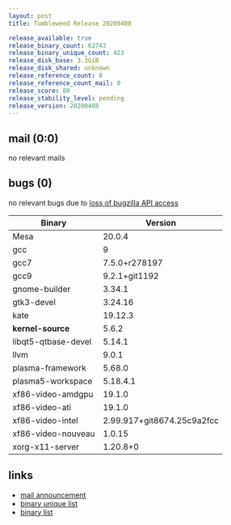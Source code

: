 ```yaml
---
layout: post
title: Tumbleweed Release 20200408

release_available: true
release_binary_count: 62743
release_binary_unique_count: 423
release_disk_base: 3.3GiB
release_disk_shared: unknown
release_reference_count: 0
release_reference_count_mail: 0
release_score: 80
release_stability_level: pending
release_version: 20200408
---
```


## mail (0:0)

no relevant mails

## bugs (0)

<!--more-->

no relevant bugs due to [loss of bugzilla API access](https://bugzilla.opensuse.org/show_bug.cgi?id=1157722)

Binary | Version
--- | ---
Mesa | 20.0.4
gcc | 9
gcc7 | 7.5.0+r278197
gcc9 | 9.2.1+git1192
gnome-builder | 3.34.1
gtk3-devel | 3.24.16
kate | 19.12.3
**kernel-source** | 5.6.2
libqt5-qtbase-devel | 5.14.1
llvm | 9.0.1
plasma-framework | 5.68.0
plasma5-workspace | 5.18.4.1
xf86-video-amdgpu | 19.1.0
xf86-video-ati | 19.1.0
xf86-video-intel | 2.99.917+git8674.25c9a2fcc
xf86-video-nouveau | 1.0.15
xorg-x11-server | 1.20.8+0

## links

- [mail announcement](https://lists.opensuse.org/opensuse-factory/2020-04/msg00185.html)
- [binary unique list](http://download.opensuse.org/history/20200408/rpm.unique.list)
- [binary list](http://download.opensuse.org/history/20200408/rpm.list)
